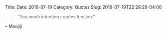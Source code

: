 Title: 
Date: 2019-07-19
Category: Quotes
Slug: 2019-07-19T22:28:29-04:00

> “Too much intention creates tension.”

– Moojiji
